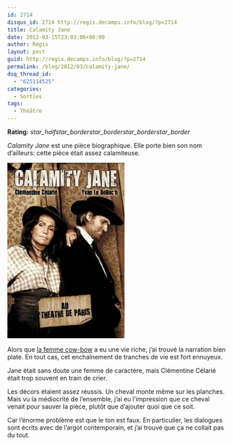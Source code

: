 ```yaml
---
id: 2714
disqus_id: 2714 http://regis.decamps.info/blog/?p=2714
title: Calamity Jane
date: 2012-03-15T23:03:06+00:00
author: Régis
layout: post
guid: http://regis.decamps.info/blog/?p=2714
permalink: /blog/2012/03/calamity-jane/
dsq_thread_id:
  - "625114525"
categories:
  - Sorties
tags:
  - Théâtre
---
```

**Rating:** <i class="material-icons">star_half</i><i class="material-icons">star_border</i><i class="material-icons">star_border</i><i class="material-icons">star_border</i><i class="material-icons">star_border</i> 


  
_Calamity Jane_ est une pièce biographique. Elle porte bien son nom d’ailleurs: cette pièce était assez calamiteuse.

![Affiche du spectacle](/blog/wp-content/uploads/2012/03/calamity-jane.jpg)

Alors que [la femme cow-bow](http://fr.wikipedia.org/wiki/Calamity_Jane) a eu une vie riche, j’ai trouvé la narration bien plate. En tout cas, cet enchaînement de tranches de vie est fort ennuyeux.

Jane était sans doute une femme de caractère, mais Clémentine Célarié était trop souvent en train de crier.

Les décors étaient assez réussis. Un cheval monte même sur les planches. Mais vu la médiocrité de l’ensemble, j’ai eu l’impression que ce cheval venait pour sauver la pièce, plutôt que d’ajouter quoi que ce soit.

Car l’énorme problème est que le ton est faux. En particulier, les dialogues sont écrits avec de l’argot contemporain, et j’ai trouvé que ça ne collait pas du tout.
